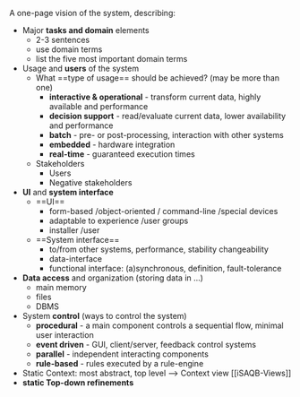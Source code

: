 
A one-page vision of the system, describing:
- Major **tasks and domain** elements
	- 2-3 sentences
	- use domain terms
	- list the five most important domain terms
- Usage and **users** of the system
	- What ==type of usage== should be achieved? (may be more than one)
		- **interactive & operational** - transform current data, highly available and performance
		- **decision support** - read/evaluate current data, lower availability and performance
		- **batch** - pre- or post-processing, interaction with other systems
		- **embedded** - hardware integration
		- **real-time** - guaranteed execution times
	- Stakeholders
		- Users
		- Negative stakeholders
- **UI** and **system interface**
	- ==UI==
		- form-based /object-oriented / command-line /special devices
		- adaptable to experience /user groups
		- installer /user
	- ==System interface==
		- to/from other systems, performance, stability changeability
		- data-interface
		- functional interface: (a)synchronous, definition, fault-tolerance
- **Data access** and organization (storing data in ...)
	- main memory
	- files
	- DBMS
- System **control** (ways to control the system)
	- **procedural** - a main component controls a sequential flow, minimal user interaction
	- **event driven** - GUI, client/server, feedback control systems
	- **parallel** - independent interacting components
	- **rule-based** - rules executed by a rule-engine
- Static Context: most abstract, top level --> Context view [[iSAQB-Views]]
- **static Top-down refinements**